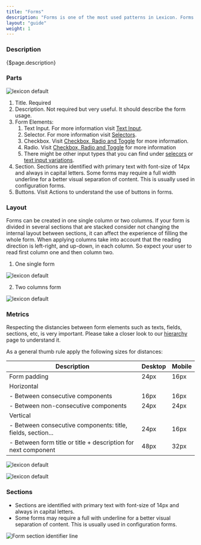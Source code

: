 ```yaml
---
title: "Forms"
description: "Forms is one of the most used patterns in Lexicon. Forms capture information from the user and transmits it to the system either to store, to produce an action or both at same time. Forms in Lexicon are defined to be full width."
layout: "guide"
weight: 1
---
```


### Description

{$page.description}

### Parts

![lexicon default](../../../images/lexiconDefault.png)

1. Title. Required
2. Description. Not required but very useful. It should describe the form usage.
3. Form Elements:
	1. Text Input. For more information visit [Text Input](./text_input.html). 
	2. Selector. For more information visit [Selectors](./selector.html). 
	3. Checkbox. Visit [Checkbox, Radio and Toggle](./radio_check_toggle.html) for more information. 	
	4. Radio. Visit [Checkbox, Radio and Toggle](./radio_check_toggle.html) for more information
	5. There might be other input types that you can find under [selecors](./selector.hmtl) or [text input variations](./text_input_variations.html).
4. Section.  Sections are identified with primary text with font-size of 14px and always in capital letters. Some forms may require a full width underline for a better visual separation of content. This is usually used in configuration forms.
5. Buttons. Visit Actions to understand the use of buttons in forms.


### Layout 
Forms can be created in one single column or two columns. If your form is divided in several sections that are stacked consider not changing the internal layout between sections, it can affect the experience of filling the whole form.
When applying columns take into account that the reading direction is left-right,  and up-down, in each column. So expect your user to read first column one and then column two.

1. One single form

![lexicon default](../../../images/lexiconDefault.png)

2. Two columns form

![lexicon default](../../../images/lexiconDefault.png)



### Metrics

Respecting the distancies between form elements such as texts, fields, sections, etc, is very important. Please take a closer look to our [hierarchy](./formsHierarchy.html) page to understand it.

As a general thumb rule apply the following sizes for distances:

| Description | Desktop | Mobile |
| --- | --- | --- | 
| Form padding | 24px | 16px |
| Horizontal |  |  |
| - Between consecutive components | 16px | 16px |
| - Between non-consecutive components | 24px | 24px |
| Vertical |  |  |
| - Between consecutive components: title, fields, section... | 24px | 16px |
| - Between form title or title + description for next component | 48px | 32px |

![lexicon default](../../../images/lexiconDefault.png)

![lexicon default](../../../images/lexiconDefault.png)


### Sections

* Sections are identified with primary text with font-size of 14px and always in capital letters.
* Some forms may require a full with underline for a better visual separation of content. This is usually used in configuration forms.

![Form section identifier line](../../../images/DividerTitle+Line.png)





